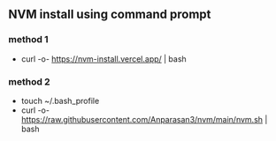 ## NVM install using command prompt


### method 1
- curl -o- https://nvm-install.vercel.app/ | bash

### method 2
- touch ~/.bash_profile
- curl -o- https://raw.githubusercontent.com/Anparasan3/nvm/main/nvm.sh | bash
